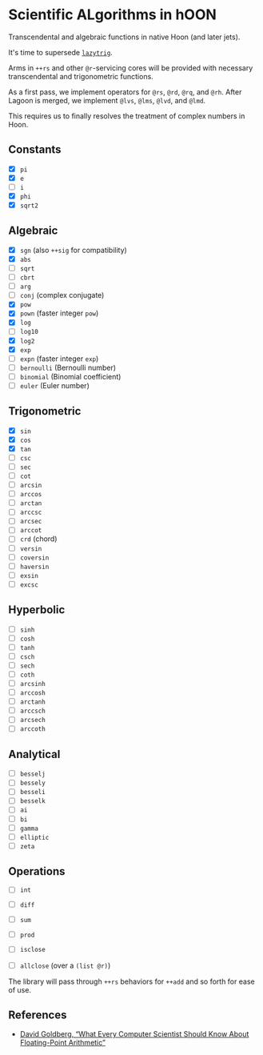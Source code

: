 #   Scientific ALgorithms in hOON

Transcendental and algebraic functions in native Hoon (and later jets).

It's time to supersede [`lazytrig`](https://github.com/sigilante/lazytrig).

Arms in `++rs` and other `@r`-servicing cores will be provided with necessary transcendental and trigonometric functions.

As a first pass, we implement operators for `@rs`, `@rd`, `@rq`, and `@rh`.  After Lagoon is merged, we implement `@lvs`, `@lms`, `@lvd`, and `@lmd`.

This requires us to finally resolves the treatment of complex numbers in Hoon.

##  Constants

- [x] `pi`
- [x] `e`
- [ ] `i`
- [x] `phi`
- [x] `sqrt2`

##  Algebraic

- [x] `sgn` (also `++sig` for compatibility)
- [x] `abs`
- [ ] `sqrt`
- [ ] `cbrt`
- [ ] `arg`
- [ ] `conj` (complex conjugate)
- [x] `pow`
- [x] `pown` (faster integer `pow`)
- [x] `log`
- [ ] `log10`
- [x] `log2`
- [x] `exp`
- [ ] `expn` (faster integer `exp`)
- [ ] `bernoulli` (Bernoulli number)
- [ ] `binomial` (Binomial coefficient)
- [ ] `euler` (Euler number)

##  Trigonometric

- [x] `sin`
- [x] `cos`
- [x] `tan`
- [ ] `csc`
- [ ] `sec`
- [ ] `cot`
- [ ] `arcsin`
- [ ] `arccos`
- [ ] `arctan`
- [ ] `arccsc`
- [ ] `arcsec`
- [ ] `arccot`
- [ ] `crd` (chord)
- [ ] `versin`
- [ ] `coversin`
- [ ] `haversin`
- [ ] `exsin`
- [ ] `excsc`

##  Hyperbolic

- [ ] `sinh`
- [ ] `cosh`
- [ ] `tanh`
- [ ] `csch`
- [ ] `sech`
- [ ] `coth`
- [ ] `arcsinh`
- [ ] `arccosh`
- [ ] `arctanh`
- [ ] `arccsch`
- [ ] `arcsech`
- [ ] `arccoth`

##  Analytical

- [ ] `besselj`
- [ ] `bessely`
- [ ] `besseli`
- [ ] `besselk`
- [ ] `ai`
- [ ] `bi`
- [ ] `gamma`
- [ ] `elliptic`
- [ ] `zeta`

##  Operations

- [ ] `int`
- [ ] `diff`
- [ ] `sum`
- [ ] `prod`

- [ ] `isclose`
- [ ] `allclose` (over a `(list @r)`)

The library will pass through `++rs` behaviors for `++add` and so forth for ease of use.

##  References

- [David Goldberg, “What Every Computer Scientist Should Know About Floating-Point Arithmetic”](https://docs.oracle.com/cd/E19957-01/806-3568/ncg_goldberg.html)
